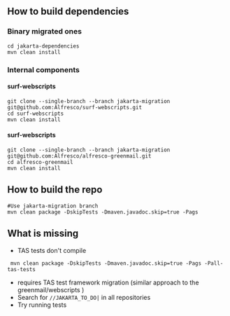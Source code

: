 ## How to build dependencies

### Binary migrated ones
```shell
cd jakarta-dependencies
mvn clean install
```

### Internal components

#### surf-webscripts
```shell
git clone --single-branch --branch jakarta-migration git@github.com:Alfresco/surf-webscripts.git
cd surf-webscripts
mvn clean install
```

#### surf-webscripts
```shell
git clone --single-branch --branch jakarta-migration git@github.com:Alfresco/alfresco-greenmail.git
cd alfresco-greenmail
mvn clean install
```

## How to build the repo
```shell
#Use jakarta-migration branch
mvn clean package -DskipTests -Dmaven.javadoc.skip=true -Pags
```

## What is missing
* TAS tests don't compile
```shell
 mvn clean package -DskipTests -Dmaven.javadoc.skip=true -Pags -Pall-tas-tests
```
* requires TAS test framework migration (similar approach to the greenmail/webscripts )
* Search for `//JAKARTA_TO_DO|` in all repositories
* Try running tests